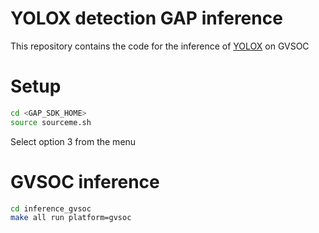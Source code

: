 # YOLOX detection GAP inference

This repository contains the code for the inference of [YOLOX](https://arxiv.org/pdf/2107.08430.pdf) on GVSOC


# Setup

```bash
cd <GAP_SDK_HOME>
source sourceme.sh 
```

Select option 3 from the menu



# GVSOC inference

```bash
cd inference_gvsoc
make all run platform=gvsoc
```

